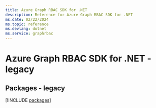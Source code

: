 ```yaml
---
title: Azure Graph RBAC SDK for .NET
description: Reference for Azure Graph RBAC SDK for .NET
ms.date: 02/22/2024
ms.topic: reference
ms.devlang: dotnet
ms.service: graphrbac
---
```

# Azure Graph RBAC SDK for .NET - legacy
## Packages - legacy
[!INCLUDE [packages](graph-rbac-index.md)]